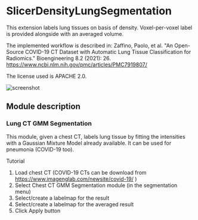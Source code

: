 # SlicerDensityLungSegmentation
This extension labels lung tissues on basis of density.
Voxel-per-voxel label is provided alongside with an averaged volume.

The implemented workflow is described in:
Zaffino, Paolo, et al. "An Open-Source COVID-19 CT Dataset with Automatic Lung Tissue Classification for Radiomics." Bioengineering 8.2 (2021): 26.
https://www.ncbi.nlm.nih.gov/pmc/articles/PMC7919807/

The license used is APACHE 2.0.

![screenshot](https://raw.githubusercontent.com/pzaffino/SlicerDensityLungSegmentation/main/DensityLungSegmentation_screenshot.png)

## Module description

### Lung CT GMM Segmentation

This module, given a chest CT, labels lung tissue by fitting the intensities with a Gaussian Mixture Model already available. It can be used for pneumonia (COVID-19 too).

Tutorial

1. Load chest CT (COVID-19 CTs can be download from https://www.imagenglab.com/newsite/covid-19/ )
2. Select Chest CT GMM Segmentation module (in the segmentation menu)
3. Select/create a labelmap for the result
4. Select/create a labelmap for the averaged result
5. Click Apply button
